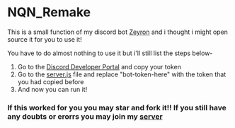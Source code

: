 # NQN_Remake
This is a small function of my discord bot [Zeyron](https://dsc.gg/zeyron) and i thought i might open source it for you to use it!


You have to do almost nothing to use it but i'll still list the steps below-
1. Go to the [Discord Developer Portal](https://discord.com/developers/applications) and copy your token
2. Go to the [server.js](https://github.com/crypto195/nqn_rmake/server.js) file and replace "bot-token-here" with the token that you had copied before
3. And now you can run it!

### If this worked for you you may star and fork it!! If you still have any doubts or erorrs you may join my [server](https://discord.gg/dmwBs6frJe)
